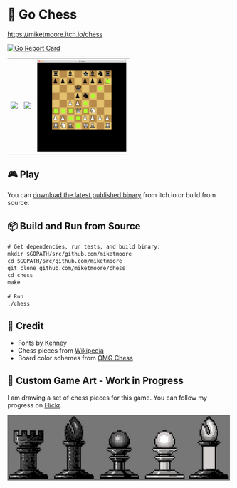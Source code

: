 # 🚧 Go Chess

https://miketmoore.itch.io/chess

[![Go Report Card](https://goreportcard.com/badge/github.com/miketmoore/chess)](https://goreportcard.com/report/github.com/miketmoore/chess)

|                                                               |                                                               |                                                                        |
| ------------------------------------------------------------- | ------------------------------------------------------------- | ---------------------------------------------------------------------- |
| <img src="assets/screenshots/chess-01-title.png" width="200"> | <img src="assets/screenshots/chess-02-start.png" width="200"> | <img src="assets/screenshots/chess-highlighted-moves.png" width="200"> |

## 🎮 Play

You can [download the latest published binary](https://miketmoore.itch.io/chess) from itch.io or build from source.

## 📦 Build and Run from Source

```
# Get dependencies, run tests, and build binary:
mkdir $GOPATH/src/github.com/miketmoore
cd $GOPATH/src/github.com/miketmoore
git clone github.com/miketmoore/chess
cd chess
make 

# Run 
./chess
```

## 📝 Credit

- Fonts by [Kenney](http://kenney.nl/support)
- Chess pieces from [Wikipedia](https://commons.wikimedia.org/wiki/Category:PNG_chess_pieces/Standard_transparent#/media/File:ChessPiecesArray.png)
- Board color schemes from [OMG Chess](http://omgchess.blogspot.com/2015/09/chess-board-color-schemes.html)

## 🎨 Custom Game Art - Work in Progress

I am drawing a set of chess pieces for this game. You can follow my progress on [Flickr](https://www.flickr.com/photos/miketmoore/albums/72157693792363695).

<img src="assets/screenshots/chess-custom-art-in-progress.png" width="500">
